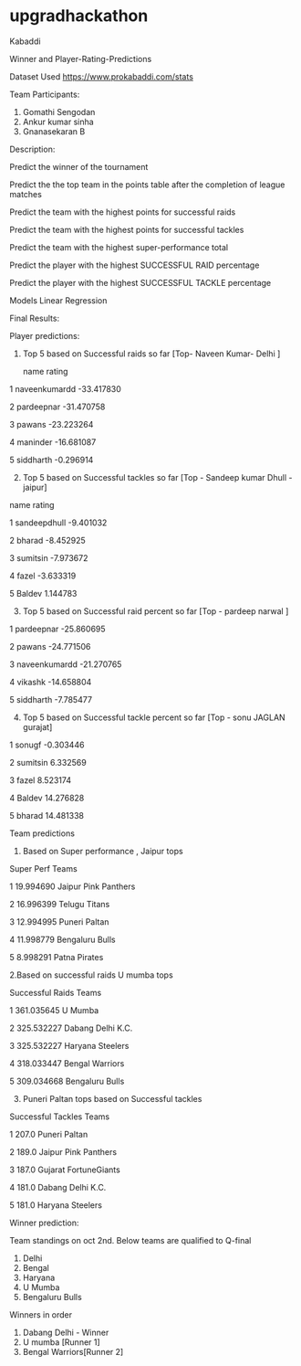 # upgradhackathon
 Kabaddi


Winner and Player-Rating-Predictions

Dataset Used
https://www.prokabaddi.com/stats

Team Participants:
1. Gomathi Sengodan
2. Ankur kumar sinha
3. Gnanasekaran B

Description:

Predict the winner of the tournament                           

Predict the the top team in the points table after the completion of league matches

Predict the team with the highest points for successful raids	

Predict the team with the highest points for successful tackles

Predict the team with the highest super-performance total

Predict the player with the highest SUCCESSFUL RAID percentage	

Predict the player with the highest SUCCESSFUL TACKLE percentage

Models
Linear Regression 

Final Results:

Player predictions:

1. Top 5 based on Successful raids so far [Top- Naveen Kumar- Delhi ]

	name	rating
	
1	naveenkumardd	-33.417830

2	pardeepnar	-31.470758

3	pawans	-23.223264

4	maninder	-16.681087

5	siddharth	-0.296914


2. Top 5 based on Successful tackles so far [Top - Sandeep kumar Dhull - jaipur]

name	rating

1	sandeepdhull	-9.401032

2	bharad	-8.452925

3	sumitsin	-7.973672

4	fazel	-3.633319

5	Baldev	1.144783


3. Top 5 based on Successful raid percent so far [Top - pardeep narwal ]

1	pardeepnar	-25.860695

2	pawans	-24.771506

3	naveenkumardd	-21.270765

4	vikashk	-14.658804

5	siddharth	-7.785477


4. Top 5 based on Successful tackle percent so far [Top - sonu JAGLAN gurajat]

1	sonugf	-0.303446

2	sumitsin	6.332569

3	fazel	8.523174

4	Baldev	14.276828

5	bharad	14.481338


Team predictions

1. Based on Super performance , Jaipur tops

Super Perf	Teams

1	19.994690	Jaipur Pink Panthers

2	16.996399	Telugu Titans

3	12.994995	Puneri Paltan

4	11.998779	Bengaluru Bulls

5	8.998291	Patna Pirates

2.Based on successful raids  U mumba tops

Successful Raids	Teams

1	361.035645	U Mumba

2	325.532227	Dabang Delhi K.C.

3	325.532227	Haryana Steelers

4       318.033447	Bengal Warriors

5	309.034668	Bengaluru Bulls


3. Puneri Paltan tops based on Successful tackles

Successful Tackles	Teams

1	207.0	Puneri Paltan

2	189.0	Jaipur Pink Panthers

3	187.0	Gujarat FortuneGiants

4	181.0	Dabang Delhi K.C.

5	181.0	Haryana Steelers


Winner prediction:

Team standings on oct 2nd. Below teams are qualified to Q-final

1. Delhi
2. Bengal 
3. Haryana
4. U Mumba
5. Bengaluru Bulls


Winners in order

1. Dabang Delhi - Winner
2. U mumba [Runner 1]
3. Bengal Warriors[Runner 2]
